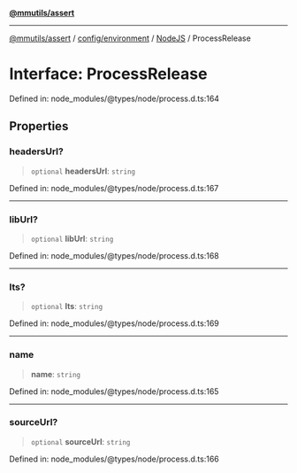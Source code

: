 [**@mmutils/assert**](../../../../../README.md)

***

[@mmutils/assert](../../../../../modules.md) / [config/environment](../../../README.md) / [NodeJS](../README.md) / ProcessRelease

# Interface: ProcessRelease

Defined in: node\_modules/@types/node/process.d.ts:164

## Properties

### headersUrl?

> `optional` **headersUrl**: `string`

Defined in: node\_modules/@types/node/process.d.ts:167

***

### libUrl?

> `optional` **libUrl**: `string`

Defined in: node\_modules/@types/node/process.d.ts:168

***

### lts?

> `optional` **lts**: `string`

Defined in: node\_modules/@types/node/process.d.ts:169

***

### name

> **name**: `string`

Defined in: node\_modules/@types/node/process.d.ts:165

***

### sourceUrl?

> `optional` **sourceUrl**: `string`

Defined in: node\_modules/@types/node/process.d.ts:166
